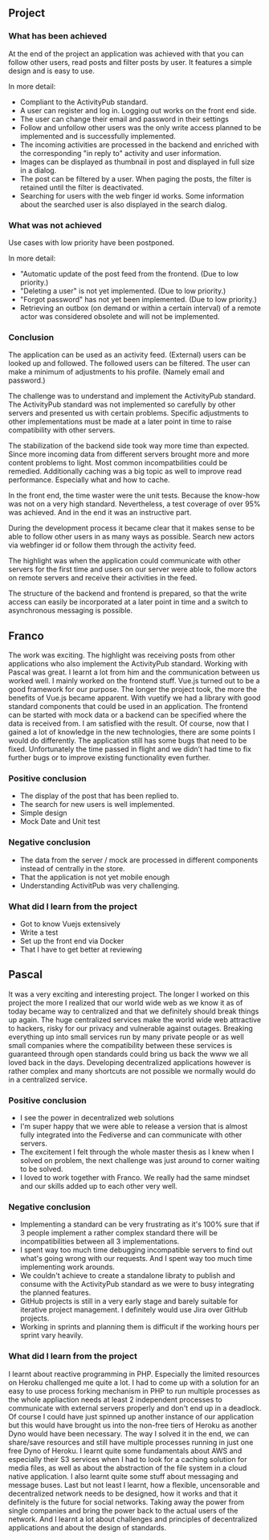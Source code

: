 ## Project

### What has been achieved

At the end of the project an application was achieved with that you can follow other users, read posts and filter posts by user. It features a simple design and is easy to use.

In more detail:

- Compliant to the ActivityPub standard.
- A user can register and log in. Logging out works on the front end side.
- The user can change their email and password in their settings
- Follow and unfollow other users was the only write access planned to be implemented and is successfully implemented.
- The incoming activities are processed in the backend and enriched with the corresponding "in reply to" activity and user information.
- Images can be displayed as thumbnail in post and displayed in full size in a dialog.
- The post can be filtered by a user. When paging the posts, the filter is retained until the filter is deactivated.
- Searching for users with the web finger id works. Some information about the searched user is also displayed in the search dialog.

### What was not achieved

Use cases with low priority have been postponed.

In more detail:

- "Automatic update of the post feed from the frontend. (Due to low priority.)
- "Deleting a user" is not yet implemented. (Due to low priority.)
- "Forgot password" has not yet been implemented. (Due to low priority.)
- Retrieving an outbox (on demand or within a certain interval) of a remote actor was considered obsolete and will not be implemented.

### Conclusion

The application can be used as an activity feed. (External) users can be looked up and followed. The followed users can be filtered. The user can make a minimum of adjustments to his profile. (Namely email and password.)

The challenge was to understand and implement the ActivityPub standard.
The ActivityPub standard was not implemented so carefully by other servers and presented us with certain problems. Specific adjustments to other implementations must be made at a later point in time to raise compatibility with other servers.

The stabilization of the backend side took way more time than expected. Since more incoming data from different servers brought more and more content problems to light. Most common incompatbilities could be remedied. Additionally caching was a big topic as well to improve read performance. Especially what and how to cache.

In the front end, the time waster were the unit tests. Because the know-how was not on a very high standard. Nevertheless, a test coverage of over 95% was achieved. And in the end it was an instructive part.

During the development process it became clear that it makes sense to be able to follow other users in as many ways as possible. Search new actors via webfinger id or follow them through the activity feed.

The highlight was when the application could communicate with other servers for the first time and users on our server were able to follow actors on remote servers and receive their activities in the feed.

The structure of the backend and frontend is prepared, so that the write access can easily be incorporated at a later point in time and a switch to asynchronous messaging is possible.


## Franco

The work was exciting. The highlight was receiving posts from other applications who also implement the ActivityPub standard. Working with Pascal was great. I learnt a lot from him and the communication between us worked well. 
I mainly worked on the frontend stuff. Vue.js turned out to be a good framework for our purpose. The longer the project took, the more the benefits of Vue.js became apparent. With vuetify we had a library with good standard components that could be used in an application. The frontend can be started with mock data or a backend can be specified where the data is received from. 
I am satisfied with the result. Of course, now that I gained a lot of knowledge in the new technologies, there are some points I would do differently. The application still has some bugs that need to be fixed. Unfortunately the time passed in flight and we didn’t had time to fix further bugs or to improve existing functionality even further.

### Positive conclusion

- The display of the post that has been replied to.
- The search for new users is well implemented.
- Simple design
- Mock Date and Unit test

### Negative conclusion

- The data from the server / mock are processed in different components instead of centrally in the store.
- That the application is not yet mobile enough
- Understanding ActivitPub was very challenging.

### What did I learn from the project

- Got to know Vuejs extensively
- Write a test
- Set up the front end via Docker
- That I have to get better at reviewing


## Pascal

It was a very exciting and interesting project. The longer I worked on this project the more I realized that our world wide web as we know it as of today became way to 
centralized and that we definitely should break things up again. The huge centralized services make the world wide web attractive to hackers, risky for our privacy and 
vulnerable against outages. Breaking everything up into small services run by many private people or as well small companies where the compatibility between these services
is guaranteed through open standards could bring us back the www we all loved back in the days.
Developing decentralized applications however is rather complex and many shortcuts are not possible we normally would do in a centralized service.

### Positive conclusion
- I see the power in decentralized web solutions
- I'm super happy that we were able to release a version that is almost fully integrated into the Fediverse and can communicate with other servers.
- The excitement I felt through the whole master thesis as I knew when I solved on problem, the next challenge was just around to corner waiting to be solved.
- I loved to work together with Franco. We really had the same mindset and our skills added up to each other very well.

### Negative conclusion
- Implementing a standard can be very frustrating as it's 100% sure that if 3 people implement a rather complex standard there will be incompatibilities between all 3 implementations.
- I spent way too much time debugging incompatible servers to find out what's going wrong with our requests. And I spent way too much time implementing work arounds.
- We couldn't achieve to create a standalone libraty to publish and consume with the ActivityPub standard as we were to busy integrating the planned features.
- GitHub projects is still in a very early stage and barely suitable for iterative project management. I definitely would use Jira over GitHub projects.
- Working in sprints and planning them is difficult if the working hours per sprint vary heavily.

### What did I learn from the project
I learnt about reactive programming in PHP. Especially the limited resources on Heroku challenged me quite a lot. I had to come up with a solution for an easy to
use process forking mechanism in PHP to run multiple processes as the whole appliaction needs at least 2 independent processes to communicate with external servers
properly and don't end up in a deadlock. Of course I could have just spinned up another instance of our application but this would have brought us into the non-free
tiers of Heroku as another Dyno would have been necessary. The way I solved it in the end, we can share/save resources and still have multiple processes running in
just one free Dyno of Heroku. I learnt quite some fundamentals about AWS and especially their S3 services when I had to look for a caching solution for media files,
as well as about the abstraction of the file system in a cloud native application. 
I also learnt quite some stuff about messaging and message buses.
Last but not least I learnt, how a flexible, uncensorable and decentralized network needs to be designed, how it works and that it definitely is the future for 
social networks. Taking away the power from single companies and bring the power back to the actual users of the network. And I learnt a lot about challenges and 
principles of decentralized applications and about the design of standards.
